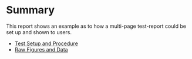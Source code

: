 # Summary

This report shows an example as to how a multi-page test-report could be set up and shown to users.

- [Test Setup and Procedure](./test_setup.md)
- [Raw Figures and Data](./raw_figures_and_data.md)
